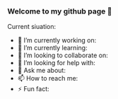 ### Welcome to my github page 👋

Current siuation:

- 🔭 I’m currently working on:
- 🌱 I’m currently learning:
- 👯 I’m looking to collaborate on: 
- 🤔 I’m looking for help with:
- 💬 Ask me about: 
- 📫 How to reach me:
- ⚡ Fun fact: 


